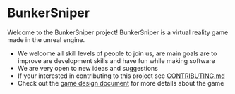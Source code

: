 # BunkerSniper
Welcome to the BunkerSniper project! 
BunkerSniper is a virtual reality game made in the unreal engine. 
* We welcome all skill levels of people to join us, are main goals are to improve are development skills and have fun while making software 
* We are very open to new ideas and suggestions 
* If your interested in contributing to this project see [CONTRIBUTING.md](https://github.com/AttainableEntertainment/BunkerSniper/blob/master/CONTRIBUTING.md) 
* Check out the [game design document](https://github.com/AttainableEntertainment/BunkerSniper/blob/master/GameDesignDocument.md) for more details about the game 




